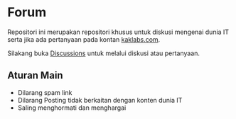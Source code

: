 # Forum

Repositori ini merupakan repositori khusus untuk diskusi mengenai dunia IT serta jika ada pertanyaan pada kontan [kaklabs.com](https://www.kaklabs.com/).

Silakang buka [Discussions](https://github.com/kaklabs/forum/discussions) untuk melalui diskusi atau pertanyaan.

## Aturan Main

* Dilarang spam link
* Dilarang Posting tidak berkaitan dengan konten dunia IT
* Saling menghormati dan menghargai
